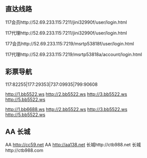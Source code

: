 直达线路
-------
117会员http://52.69.233.115:7211/jini32990f/user/login.html

117代理http://52.69.233.115:7211/jini32990f/user/login.html

177会员http://52.69.233.115:7219/msrtp53818f/user/login.html

117代理http://52.69.233.115:7219/msrtp53818a/account/login.html

彩票导航  
--------
117:82255|177:29353|737:09935|799:90608

http://1.bb5522.ws  http://2.bb5522.ws  http://3.bb5522.ws  http://5.bb5522.ws  

http://1.bb6688.ws  http://2.bb5522.ws  http://3.bb5522.ws  http://5.bb5522.ws

AA 长城
-------
AA http://cc59.net  AA http://aa138.net  长城http://ctb988.net  长城http://ctb988.com

